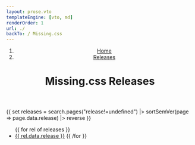 ```yaml
---
layout: prose.vto
templateEngine: [vto, md]
renderOrder: 1
url: ./
backTo: / Missing.css
---
```


<header>
  <nav class="breadcrumbs" aria-label="Breadcrumbs">
    <ol><li><a href="/">Home</a>
        <li><a href="/releases/" aria-current="page">Releases</a>
    </ol>
  </nav>
  <h1><sub-title class="allcaps">Missing.css</sub-title> Releases</h1>
</header>

{{ set releases = search.pages("release!=undefined")
  |> sortSemVer(page => page.data.release)
  |> reverse }}

<ul role="list" class="list-of-links flex-row flex-wrap:wrap">
{{ for rel of releases }}
<li class="mono-font" style="flex-basis:18ch">
  <a href="{{ rel.data.url }}">{{ rel.data.release }}</a>
{{ /for }}
</ul>
